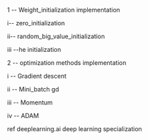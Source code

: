 1 -- Weight_initialization implementation

i--   zero_initialization

ii--  random_big_value_initialization

iii --he initialization 
                          
2 -- optimization methods implementation

i -- Gradient descent 

ii --  Mini_batch gd 

iii --  Momentum

iv --   ADAM

ref deeplearning.ai deep learning specialization
